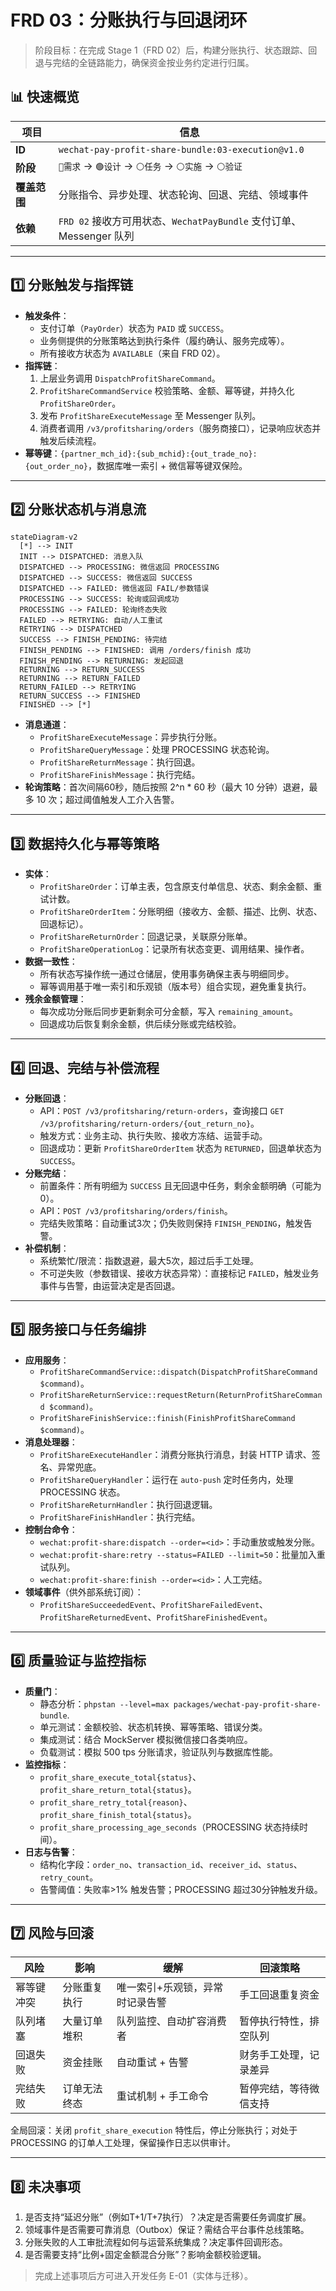 # FRD 03：分账执行与回退闭环

> 阶段目标：在完成 Stage 1（FRD 02）后，构建分账执行、状态跟踪、回退与完结的全链路能力，确保资金按业务约定进行归属。

## 📊 快速概览
| 项目 | 信息 |
| --- | --- |
| **ID** | `wechat-pay-profit-share-bundle:03-execution@v1.0` |
| **阶段** | `🔵需求` → `🟢设计` → `⚪任务` → `⚪实施` → `⚪验证` |
| **覆盖范围** | 分账指令、异步处理、状态轮询、回退、完结、领域事件 |
| **依赖** | `FRD 02` 接收方可用状态、`WechatPayBundle` 支付订单、Messenger 队列 |

---

## 1️⃣ 分账触发与指挥链
- **触发条件**：
  - 支付订单（`PayOrder`）状态为 `PAID` 或 `SUCCESS`。
  - 业务侧提供的分账策略达到执行条件（履约确认、服务完成等）。
  - 所有接收方状态为 `AVAILABLE`（来自 FRD 02）。
- **指挥链**：
  1. 上层业务调用 `DispatchProfitShareCommand`。
  2. `ProfitShareCommandService` 校验策略、金额、幂等键，并持久化 `ProfitShareOrder`。
  3. 发布 `ProfitShareExecuteMessage` 至 Messenger 队列。
  4. 消费者调用 `/v3/profitsharing/orders`（服务商接口），记录响应状态并触发后续流程。
- **幂等键**：`{partner_mch_id}:{sub_mchid}:{out_trade_no}:{out_order_no}`，数据库唯一索引 + 微信幂等键双保险。

---

## 2️⃣ 分账状态机与消息流
```mermaid
stateDiagram-v2
  [*] --> INIT
  INIT --> DISPATCHED: 消息入队
  DISPATCHED --> PROCESSING: 微信返回 PROCESSING
  DISPATCHED --> SUCCESS: 微信返回 SUCCESS
  DISPATCHED --> FAILED: 微信返回 FAIL/参数错误
  PROCESSING --> SUCCESS: 轮询或回调成功
  PROCESSING --> FAILED: 轮询终态失败
  FAILED --> RETRYING: 自动/人工重试
  RETRYING --> DISPATCHED
  SUCCESS --> FINISH_PENDING: 待完结
  FINISH_PENDING --> FINISHED: 调用 /orders/finish 成功
  FINISH_PENDING --> RETURNING: 发起回退
  RETURNING --> RETURN_SUCCESS
  RETURNING --> RETURN_FAILED
  RETURN_FAILED --> RETRYING
  RETURN_SUCCESS --> FINISHED
  FINISHED --> [*]
```

- **消息通道**：
  - `ProfitShareExecuteMessage`：异步执行分账。
  - `ProfitShareQueryMessage`：处理 PROCESSING 状态轮询。
  - `ProfitShareReturnMessage`：执行回退。
  - `ProfitShareFinishMessage`：执行完结。
- **轮询策略**：首次间隔60秒，随后按照 2^n * 60 秒（最大 10 分钟）退避，最多 10 次；超过阈值触发人工介入告警。

---

## 3️⃣ 数据持久化与幂等策略
- **实体**：
  - `ProfitShareOrder`：订单主表，包含原支付单信息、状态、剩余金额、重试计数。
  - `ProfitShareOrderItem`：分账明细（接收方、金额、描述、比例、状态、回退标记）。
  - `ProfitShareReturnOrder`：回退记录，关联原分账单。
  - `ProfitShareOperationLog`：记录所有状态变更、调用结果、操作者。
- **数据一致性**：
  - 所有状态写操作统一通过仓储层，使用事务确保主表与明细同步。
  - 幂等调用基于唯一索引和乐观锁（版本号）组合实现，避免重复执行。
- **残余金额管理**：
  - 每次成功分账后同步更新剩余可分金额，写入 `remaining_amount`。
  - 回退成功后恢复剩余金额，供后续分账或完结校验。

---

## 4️⃣ 回退、完结与补偿流程
- **分账回退**：
  - API：`POST /v3/profitsharing/return-orders`，查询接口 `GET /v3/profitsharing/return-orders/{out_return_no}`。
  - 触发方式：业务主动、执行失败、接收方冻结、运营手动。
  - 回退成功：更新 `ProfitShareOrderItem` 状态为 `RETURNED`，回退单状态为 `SUCCESS`。
- **分账完结**：
  - 前置条件：所有明细为 `SUCCESS` 且无回退中任务，剩余金额明确（可能为0）。
  - API：`POST /v3/profitsharing/orders/finish`。
  - 完结失败策略：自动重试3次；仍失败则保持 `FINISH_PENDING`，触发告警。
- **补偿机制**：
  - 系统繁忙/限流：指数退避，最大5次，超过后手工处理。
  - 不可逆失败（参数错误、接收方状态异常）：直接标记 `FAILED`，触发业务事件与告警，由运营决定是否回退。

---

## 5️⃣ 服务接口与任务编排
- **应用服务**：
  - `ProfitShareCommandService::dispatch(DispatchProfitShareCommand $command)`。
  - `ProfitShareReturnService::requestReturn(ReturnProfitShareCommand $command)`。
  - `ProfitShareFinishService::finish(FinishProfitShareCommand $command)`。
- **消息处理器**：
  - `ProfitShareExecuteHandler`：消费分账执行消息，封装 HTTP 请求、签名、异常兜底。
  - `ProfitShareQueryHandler`：运行在 `auto-push` 定时任务内，处理 PROCESSING 状态。
  - `ProfitShareReturnHandler`：执行回退逻辑。
  - `ProfitShareFinishHandler`：执行完结。
- **控制台命令**：
  - `wechat:profit-share:dispatch --order=<id>`：手动重放或触发分账。
  - `wechat:profit-share:retry --status=FAILED --limit=50`：批量加入重试队列。
  - `wechat:profit-share:finish --order=<id>`：人工完结。
- **领域事件**（供外部系统订阅）：
  - `ProfitShareSucceededEvent`、`ProfitShareFailedEvent`、`ProfitShareReturnedEvent`、`ProfitShareFinishedEvent`。

---

## 6️⃣ 质量验证与监控指标
- **质量门**：
  - 静态分析：`phpstan --level=max packages/wechat-pay-profit-share-bundle`.
  - 单元测试：金额校验、状态机转换、幂等策略、错误分类。
  - 集成测试：结合 MockServer 模拟微信接口各类响应。
  - 负载测试：模拟 500 tps 分账请求，验证队列与数据库性能。
- **监控指标**：
  - `profit_share_execute_total{status}`、`profit_share_return_total{status}`。
  - `profit_share_retry_total{reason}`、`profit_share_finish_total{status}`。
  - `profit_share_processing_age_seconds`（PROCESSING 状态持续时间）。
- **日志与告警**：
  - 结构化字段：`order_no`、`transaction_id`、`receiver_id`、`status`、`retry_count`。
  - 告警阈值：失败率>1% 触发告警；PROCESSING 超过30分钟触发升级。

---

## 7️⃣ 风险与回滚
| 风险 | 影响 | 缓解 | 回滚策略 |
| --- | --- | --- | --- |
| 幂等键冲突 | 分账重复执行 | 唯一索引+乐观锁，异常时记录告警 | 手工回退重复资金 |
| 队列堵塞 | 大量订单堆积 | 队列监控、自动扩容消费者 | 暂停执行特性，排空队列 |
| 回退失败 | 资金挂账 | 自动重试 + 告警 | 财务手工处理，记录差异 |
| 完结失败 | 订单无法终态 | 重试机制 + 手工命令 | 暂停完结，等待微信支持 |

全局回滚：关闭 `profit_share_execution` 特性后，停止分账执行；对处于 PROCESSING 的订单人工处理，保留操作日志以供审计。

---

## 8️⃣ 未决事项
1. 是否支持“延迟分账”（例如T+1/T+7执行）？决定是否需要任务调度扩展。
2. 领域事件是否需要可靠消息（Outbox）保证？需结合平台事件总线策略。
3. 分账失败的人工审批流程如何与运营系统集成？决定事件回调形态。
4. 是否需要支持“比例+固定金额混合分账”？影响金额校验逻辑。

> 完成上述事项后方可进入开发任务 E-01（实体与迁移）。
